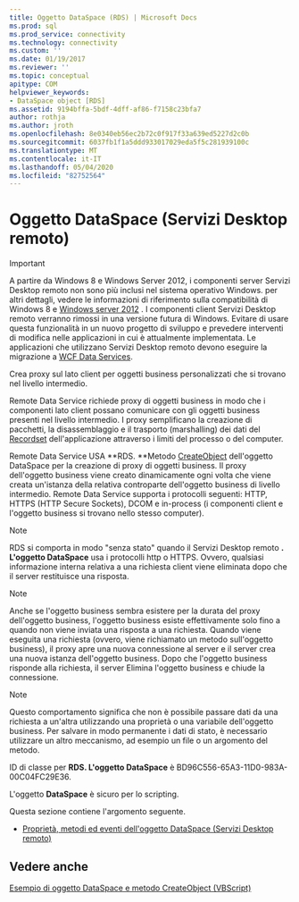 ```yaml
---
title: Oggetto DataSpace (RDS) | Microsoft Docs
ms.prod: sql
ms.prod_service: connectivity
ms.technology: connectivity
ms.custom: ''
ms.date: 01/19/2017
ms.reviewer: ''
ms.topic: conceptual
apitype: COM
helpviewer_keywords:
- DataSpace object [RDS]
ms.assetid: 9194bffa-5bdf-4dff-af86-f7158c23bfa7
author: rothja
ms.author: jroth
ms.openlocfilehash: 8e0340eb56ec2b72c0f917f33a639ed5227d2c0b
ms.sourcegitcommit: 6037fb1f1a5ddd933017029eda5f5c281939100c
ms.translationtype: MT
ms.contentlocale: it-IT
ms.lasthandoff: 05/04/2020
ms.locfileid: "82752564"
---
```

# <a name="dataspace-object-rds"></a>Oggetto DataSpace (Servizi Desktop remoto)
> [!IMPORTANT]
>  A partire da Windows 8 e Windows Server 2012, i componenti server Servizi Desktop remoto non sono più inclusi nel sistema operativo Windows. per altri dettagli, vedere le informazioni di riferimento sulla compatibilità di Windows 8 e [Windows server 2012](https://www.microsoft.com/download/details.aspx?id=27416) . I componenti client Servizi Desktop remoto verranno rimossi in una versione futura di Windows. Evitare di usare questa funzionalità in un nuovo progetto di sviluppo e prevedere interventi di modifica nelle applicazioni in cui è attualmente implementata. Le applicazioni che utilizzano Servizi Desktop remoto devono eseguire la migrazione a [WCF Data Services](https://go.microsoft.com/fwlink/?LinkId=199565).  
  
 Crea proxy sul lato client per oggetti business personalizzati che si trovano nel livello intermedio.  
  
 Remote Data Service richiede proxy di oggetti business in modo che i componenti lato client possano comunicare con gli oggetti business presenti nel livello intermedio. I proxy semplificano la creazione di pacchetti, la disassemblaggio e il trasporto (marshalling) dei dati del [Recordset](../../../ado/reference/ado-api/recordset-object-ado.md) dell'applicazione attraverso i limiti del processo o del computer.  
  
 Remote Data Service USA **RDS. **Metodo [CreateObject](../../../ado/reference/rds-api/createobject-method-rds.md) dell'oggetto DataSpace per la creazione di proxy di oggetti business. Il proxy dell'oggetto business viene creato dinamicamente ogni volta che viene creata un'istanza della relativa controparte dell'oggetto business di livello intermedio. Remote Data Service supporta i protocolli seguenti: HTTP, HTTPS (HTTP Secure Sockets), DCOM e in-process (i componenti client e l'oggetto business si trovano nello stesso computer).  
  
> [!NOTE]
>  RDS si comporta in modo "senza stato" quando il Servizi Desktop remoto **. L'oggetto DataSpace** usa i protocolli http o HTTPS. Ovvero, qualsiasi informazione interna relativa a una richiesta client viene eliminata dopo che il server restituisce una risposta.  
  
> [!NOTE]
>  Anche se l'oggetto business sembra esistere per la durata del proxy dell'oggetto business, l'oggetto business esiste effettivamente solo fino a quando non viene inviata una risposta a una richiesta. Quando viene eseguita una richiesta (ovvero, viene richiamato un metodo sull'oggetto business), il proxy apre una nuova connessione al server e il server crea una nuova istanza dell'oggetto business. Dopo che l'oggetto business risponde alla richiesta, il server Elimina l'oggetto business e chiude la connessione.  
  
> [!NOTE]
>  Questo comportamento significa che non è possibile passare dati da una richiesta a un'altra utilizzando una proprietà o una variabile dell'oggetto business. Per salvare in modo permanente i dati di stato, è necessario utilizzare un altro meccanismo, ad esempio un file o un argomento del metodo.  
  
 ID di classe per **RDS. L'oggetto DataSpace** è BD96C556-65A3-11D0-983A-00C04FC29E36.  
  
 L'oggetto **DataSpace** è sicuro per lo scripting.  
  
 Questa sezione contiene l'argomento seguente.  
  
-   [Proprietà, metodi ed eventi dell'oggetto DataSpace (Servizi Desktop remoto)](../../../ado/reference/rds-api/dataspace-object-rds-properties-methods-and-events.md)  
  
## <a name="see-also"></a>Vedere anche  
 [Esempio di oggetto DataSpace e metodo CreateObject (VBScript)](../../../ado/reference/rds-api/dataspace-object-and-createobject-method-example-vbscript.md)


